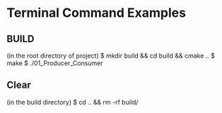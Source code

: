 # Terminal Command Examples

## BUILD
  (in the root directory of project)
$ mkdir build && cd build && cmake ..
$ make
$ ./01_Producer_Consumer

## Clear 
  (in the build directory)
$ cd .. && rm -rf build/

